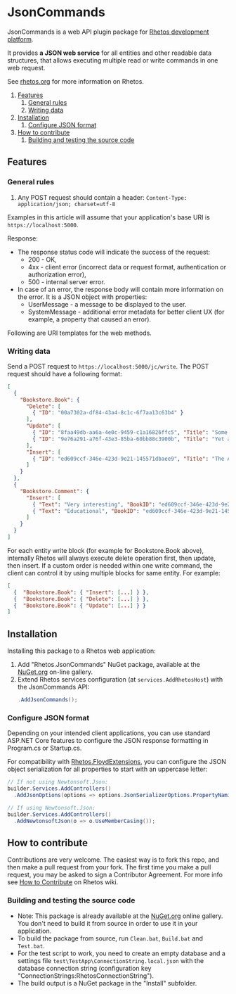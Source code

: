 # JsonCommands

JsonCommands is a web API plugin package for [Rhetos development platform](https://github.com/Rhetos/Rhetos).

It provides **a JSON web service** for all entities and other readable data structures,
that allows executing multiple read or write commands in one web request.

See [rhetos.org](http://www.rhetos.org/) for more information on Rhetos.

1. [Features](#features)
   1. [General rules](#general-rules)
   2. [Writing data](#writing-data)
2. [Installation](#installation)
   1. [Configure JSON format](#configure-json-format)
3. [How to contribute](#how-to-contribute)
   1. [Building and testing the source code](#building-and-testing-the-source-code)

## Features

### General rules

1. Any POST request should contain a header: `Content-Type: application/json; charset=utf-8`

Examples in this article will assume that your application's base URI is `https://localhost:5000`.

Response:

* The response status code will indicate the success of the request:
  * 200 - OK,
  * 4xx - client error (incorrect data or request format, authentication or authorization error),
  * 500 - internal server error.
* In case of an error, the response body will contain more information on the error. It is a JSON object with properties:
  * UserMessage - a message to be displayed to the user.
  * SystemMessage - additional error metadata for better client UX
    (for example, a property that caused an error).

Following are URI templates for the web methods.

### Writing data

Send a POST request to `https://localhost:5000/jc/write`.
The POST request should have a following format:

```json
[
  {
    "Bookstore.Book": {
      "Delete": [
        { "ID": "00a7302a-df84-43a4-8c1c-6f7aa13c63b4" }
      ],
      "Update": [
        { "ID": "8faa49db-aa6a-4e0c-9459-c1a16826ffc5", "Title": "Some other book" },
        { "ID": "9e76a291-a76f-43e3-85ba-60bb88c3900b", "Title": "Yet another book" }
      ],
      "Insert": [
        { "ID": "ed609ccf-346e-423d-9e21-145571dbaee9", "Title": "The Art of Computer Programming" }
      ]
    }
  },
  {
    "Bookstore.Comment": {
      "Insert": [
        { "Text": "Very interesting", "BookID": "ed609ccf-346e-423d-9e21-145571dbaee9" },
        { "Text": "Educational", "BookID": "ed609ccf-346e-423d-9e21-145571dbaee9" }
      ]
    }
  }
]
```

For each entity write block (for example for Bookstore.Book above), internally Rhetos will always execute delete operation first, then update, then insert. If a custom order is needed within one write command, the client can control it by using multiple blocks for same entity. For example:

```json
[
  {  "Bookstore.Book": { "Insert": [...] } },
  {  "Bookstore.Book": { "Delete": [...] } },
  {  "Bookstore.Book": { "Update": [...] } }
]
```

## Installation

Installing this package to a Rhetos web application:

1. Add "Rhetos.JsonCommands" NuGet package, available at the [NuGet.org](https://www.nuget.org/) on-line gallery.
2. Extend Rhetos services configuration (at `services.AddRhetosHost`) with the JsonCommands API:
   ```cs
   .AddJsonCommands();
   ```

### Configure JSON format

Depending on your intended client applications, you can use standard ASP.NET Core features
to configure the JSON response formatting in Program.cs or Startup.cs.

For compatibility with [Rhetos.FloydExtensions](https://www.nuget.org/packages/Rhetos.FloydExtensions),
you can configure the JSON object serialization for all properties to start with an uppercase letter:

```cs
// If not using Newtonsoft.Json:
builder.Services.AddControllers()
  .AddJsonOptions(options => options.JsonSerializerOptions.PropertyNamingPolicy = null);

// If using Newtonsoft.Json:
builder.Services.AddControllers()
  .AddNewtonsoftJson(o => o.UseMemberCasing());
```

## How to contribute

Contributions are very welcome. The easiest way is to fork this repo, and then
make a pull request from your fork. The first time you make a pull request, you
may be asked to sign a Contributor Agreement.
For more info see [How to Contribute](https://github.com/Rhetos/Rhetos/wiki/How-to-Contribute) on Rhetos wiki.

### Building and testing the source code

* Note: This package is already available at the [NuGet.org](https://www.nuget.org/) online gallery.
  You don't need to build it from source in order to use it in your application.
* To build the package from source, run `Clean.bat`, `Build.bat` and `Test.bat`.
* For the test script to work, you need to create an empty database and
  a settings file `test\TestApp\ConnectionString.local.json`
  with the database connection string (configuration key "ConnectionStrings:RhetosConnectionString").
* The build output is a NuGet package in the "Install" subfolder.
